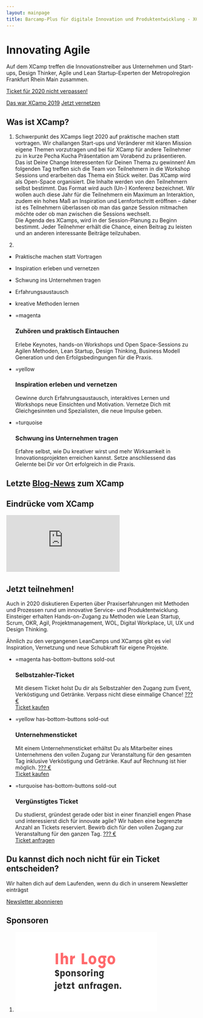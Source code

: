 ```yaml
---
layout: mainpage
title: Barcamp-Plus für digitale Innovation und Produktentwicklung - XCamp 2020
---
```


# Innovating Agile

Auf dem XCamp treffen die Innovationstreiber aus Unternehmen und Start-ups, Design Thinker, Agile und Lean Startup-Experten der Metropolregion Frankfurt Rhein Main zusammen.

<a href="newsletter" class="big button yellow">Ticket für 2020 nicht verpassen!</a>
<!--a href="tickets" class="big button yellow">Jetzt Ticket kaufen</a-->
<a href="xcamp2019" class="big button turquoise">Das war XCamp 2019</a>
<a href="netvis" class="big button turquoise">Jetzt vernetzen</a>

## Was ist XCamp?

1. Schwerpunkt des XCamps liegt 2020 auf praktische machen statt vortragen. Wir challangen Start-ups und Veränderer mit klaren Mission eigene Themen vorzutragen und bei für XCamp für andere Teilnehmer zu in kurze Pecha Kucha Präsentation am Vorabend zu präsentieren.   
Das ist Deine Change Interessenten für Deinen Thema zu gewinnen! Am folgenden Tag treffen sich die Team von Teilnehmern in die Workshop Sessions und erarbeiten das Thema ein Stück weiter. Das XCamp wird als Open-Space organisiert. Die Inhalte werden von den Teilnehmern selbst bestimmt. Das Format wird auch (Un-) Konferenz bezeichnet. Wir wollen auch diese Jahr für die Teilnehmern ein Maximum an Interaktion, zudem ein hohes Maß an Inspiration und Lernfortschritt eröffnen – daher ist es Teilnehmern überlassen ob man das ganze Session mitmachen möchte oder ob man zwischen die Sessions wechselt.   
Die Agenda des XCamps, wird in der Session-Planung zu Beginn bestimmt. Jeder Teilnehmer erhält die Chance, einen Beitrag zu leisten und an anderen interessante Beiträge teilzuhaben.

2.  
- Praktische machen statt Vortragen
- Inspiration erleben und vernetzen
- Schwung ins Unternehmen tragen
- Erfahrungsaustausch 
- kreative Methoden lernen
  


- =magenta

  <span class="checkmark"></span>
  ### Zuhören und praktisch Eintauchen
  Erlebe Keynotes, hands-on Workshops und Open Space-Sessions zu Agilen Methoden, Lean Startup, Design Thinking, Business Modell Generation und den Erfolgsbedingungen für die Praxis.

- =yellow

  <span class="checkmark"></span>
  ### Inspiration erleben und vernetzen
  Gewinne durch Erfahrungsaustausch, interaktives Lernen und Workshops neue Einsichten und Motivation. Vernetze Dich mit Gleichgesinnten und Spezialisten, die neue Impulse geben.

- =turquoise

  <span class="checkmark"></span>
  ### Schwung ins Unternehmen tragen
  Erfahre selbst, wie Du kreativer wirst und mehr Wirksamkeit in Innovationsprojekten erreichen kannst. Setze anschliessend das Gelernte bei Dir vor Ort erfolgreich in die Praxis.


## Letzte [Blog-News](blog) zum XCamp

<div id="newest-blog-entries"></div>


## Eindrücke vom XCamp

<iframe src="https://www.youtube.com/embed/bPJKoiXNvz8?feature=oembed&amp;enablejsapi=1&amp;wmode=opaque" frameborder="0" allow="autoplay; encrypted-media" allowfullscreen="" id="player_1" name="fitvid0"></iframe>

<!--
## Das Format des XCamp-->
<!--
1. Das XCamp wird als Open-Space organisiert. Die Inhalte werden von den Teilnehmern selbst bestimmt. Das Format wird auch (Un-) Konferenz bezeichnet. Es eröffnet den Teilnehmern ein Maximum an Interaktion, zudem ein hohes Maß an Inspiration und Lernfortschritt – insbesondere für Neulinge. Schwerpunkt des XCamps liegt auf den Themenfeldern Agiles Management und Innovation im Unternehmenskontext.-->
<!--  
1. Im Hinblick zu einer traditionellen Konferenz gibt es wenige festgelegte Redner. Als Besucher der Konferenz kannst Du, wie jeder andere Teilnehmer, eine eigene Session halten. In dieser diskutierst Du beispielsweise Deine Erfahrungen zu einem Thema oder erhältst Best-Practice-Hinweise von anderen Teilnehmern.-->
<!--  
1. Die Agenda des XCamps, auch als Line-Up bezeichnet, wird in der Session-Planung zu Beginn bestimmt. Jeder Teilnehmer erhält die Chance, einen Beitrag zu leisten und an anderen interessante Beiträge teilzuhaben.-->


## Jetzt teilnehmen!

Auch in 2020 diskutieren Experten über Praxiserfahrungen mit Methoden und Prozessen rund um innovative Service- und Produktentwicklung. Einsteiger erhalten Hands-on-Zugang zu Methoden wie Lean Startup, Scrum, OKR, Agil, Projektmanagement, WOL, Digital Workplace, UI, UX und Design Thinking.

Ähnlich zu den vergangenen LeanCamps und XCamps gibt es viel Inspiration, Vernetzung und neue Schubkraft für eigene Projekte.

- =magenta has-bottom-buttons sold-out

  ### Selbstzahler-Ticket
  Mit diesem Ticket holst Du dir als Selbstzahler den Zugang zum Event, Verköstigung und Getränke. Verpass nicht diese
  einmalige Chance!
  <a href="tickets?type=private" class="button button--light align-bottom ticket-button" target="_self" disabled="true">??? €<br>Ticket kaufen</a>

- =yellow has-bottom-buttons sold-out

  ### Unternehmensticket
  Mit einem Unternehmensticket erhältst Du als Mitarbeiter eines Unternehmens den vollen Zugang zur Veranstaltung für
  den gesamten Tag inklusive Verköstigung und Getränke. Kauf auf Rechnung ist hier möglich.
  <a href="tickets?type=corporate" class="button button--light align-bottom ticket-button" target="_self" disabled="true">??? €<br>Ticket kaufen</a>

- =turquoise has-bottom-buttons sold-out

  ### Vergünstigtes Ticket
  Du studierst, gründest gerade oder bist in einer finanziell engen Phase und interessierst dich für innovate agile?
  Wir haben eine begrenzte Anzahl an Tickets reserviert. Bewirb dich für den vollen Zugang zur Veranstaltung für den
  ganzen Tag.
  <a href="tickets?type=reduced" class="button button--light align-bottom ticket-button" target="_self" disabled="true">??? €<br>Ticket anfragen</a>


## Du kannst dich noch nicht für ein Ticket entscheiden?
Wir halten dich auf dem Laufenden, wenn du dich in unserem Newsletter einträgst

<a href="newsletter" class="big button turquoise">Newsletter abonnieren</a>

## Sponsoren

1. [![Sponsor werden](media/sponsors/Sponsoren_Logos_xcamp_2018__Ihr-Logo_v1.png)](mailto:sponsoring@xcamp.co)

<!--## Netzwerkpartner-->

<div id="location" class="three-boxes">
<div class="map two-cols">
    <!--iframe style="border: 0;"
            src="https://www.google.com/maps/embed?pb=!1m18!1m12!1m3!1d4007.840430949455!2d8.665983995064554!3d50.108191103824126!2m3!1f0!2f0!3f0!3m2!1i1024!2i768!4f13.1!3m3!1m2!1s0x0%3A0x295910c3a828480!2sDB+Systel+GmbH!5e0!3m2!1sen!2sde!4v1563117709421!5m2!1sen!2sde"
            width="100%" height="450" allowfullscreen="allowfullscreen"></iframe-->
</div>

<!--div class="yellow box">
    <p><b>DB Systel GmbH</b><br/>
        Skydeck im Silberturm</p>

    <p>Jürgen-Ponto-Platz 1<br/>
        60329 Frankfurt am Main</p>
</div-->
</div>

